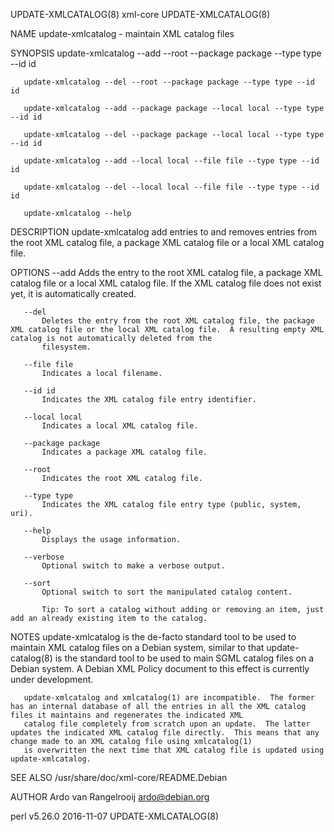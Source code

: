UPDATE-XMLCATALOG(8)                                                                           xml-core                                                                           UPDATE-XMLCATALOG(8)

NAME
       update-xmlcatalog - maintain XML catalog files

SYNOPSIS
       update-xmlcatalog --add --root --package package --type type --id id

       update-xmlcatalog --del --root --package package --type type --id id

       update-xmlcatalog --add --package package --local local --type type --id id

       update-xmlcatalog --del --package package --local local --type type --id id

       update-xmlcatalog --add --local local --file file --type type --id id

       update-xmlcatalog --del --local local --file file --type type --id id

       update-xmlcatalog --help

DESCRIPTION
       update-xmlcatalog add entries to and removes entries from the root XML catalog file, a package XML catalog file or a local XML catalog file.

OPTIONS
       --add
           Adds the entry to the root XML catalog file, a package XML catalog file or a local XML catalog file.  If the XML catalog file does not exist yet, it is automatically created.

       --del
           Deletes the entry from the root XML catalog file, the package XML catalog file or the local XML catalog file.  A resulting empty XML catalog is not automatically deleted from the
           filesystem.

       --file file
           Indicates a local filename.

       --id id
           Indicates the XML catalog file entry identifier.

       --local local
           Indicates a local XML catalog file.

       --package package
           Indicates a package XML catalog file.

       --root
           Indicates the root XML catalog file.

       --type type
           Indicates the XML catalog file entry type (public, system, uri).

       --help
           Displays the usage information.

       --verbose
           Optional switch to make a verbose output.

       --sort
           Optional switch to sort the manipulated catalog content.

           Tip: To sort a catalog without adding or removing an item, just add an already existing item to the catalog.

NOTES
       update-xmlcatalog is the de-facto standard tool to be used to maintain XML catalog files on a Debian system, similar to that update-catalog(8) is the standard tool to be used to main SGML
       catalog files on a Debian system.  A Debian XML Policy document to this effect is currently under development.

       update-xmlcatalog and xmlcatalog(1) are incompatible.  The former has an internal database of all the entries in all the XML catalog files it maintains and regenerates the indicated XML
       catalog file completely from scratch upon an update.  The latter updates the indicated XML catalog file directly.  This means that any change made to an XML catalog file using xmlcatalog(1)
       is overwritten the next time that XML catalog file is updated using update-xmlcatalog.

SEE ALSO
       /usr/share/doc/xml-core/README.Debian

AUTHOR
       Ardo van Rangelrooij <ardo@debian.org>

perl v5.26.0                                                                                  2016-11-07                                                                          UPDATE-XMLCATALOG(8)
